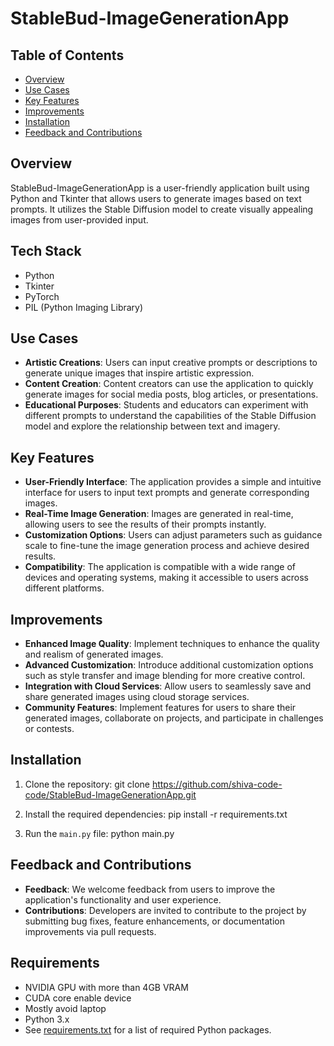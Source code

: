 # StableBud-ImageGenerationApp

## Table of Contents
- [Overview](#overview)
- [Use Cases](#use-cases)
- [Key Features](#key-features)
- [Improvements](#improvements)
- [Installation](#installation)
- [Feedback and Contributions](#feedback-and-contributions)

## Overview
StableBud-ImageGenerationApp is a user-friendly application built using Python and Tkinter that allows users to generate images based on text prompts. It utilizes the Stable Diffusion model to create visually appealing images from user-provided input.


## Tech Stack
- Python
- Tkinter
- PyTorch
- PIL (Python Imaging Library)

## Use Cases
- **Artistic Creations**: Users can input creative prompts or descriptions to generate unique images that inspire artistic expression.
- **Content Creation**: Content creators can use the application to quickly generate images for social media posts, blog articles, or presentations.
- **Educational Purposes**: Students and educators can experiment with different prompts to understand the capabilities of the Stable Diffusion model and explore the relationship between text and imagery.

## Key Features
- **User-Friendly Interface**: The application provides a simple and intuitive interface for users to input text prompts and generate corresponding images.
- **Real-Time Image Generation**: Images are generated in real-time, allowing users to see the results of their prompts instantly.
- **Customization Options**: Users can adjust parameters such as guidance scale to fine-tune the image generation process and achieve desired results.
- **Compatibility**: The application is compatible with a wide range of devices and operating systems, making it accessible to users across different platforms.

## Improvements
- **Enhanced Image Quality**: Implement techniques to enhance the quality and realism of generated images.
- **Advanced Customization**: Introduce additional customization options such as style transfer and image blending for more creative control.
- **Integration with Cloud Services**: Allow users to seamlessly save and share generated images using cloud storage services.
- **Community Features**: Implement features for users to share their generated images, collaborate on projects, and participate in challenges or contests.

## Installation
1. Clone the repository:
  git clone https://github.com/shiva-code-code/StableBud-ImageGenerationApp.git

2. Install the required dependencies:
   pip install -r requirements.txt


3. Run the `main.py` file:
  python main.py


## Feedback and Contributions
- **Feedback**: We welcome feedback from users to improve the application's functionality and user experience.
- **Contributions**: Developers are invited to contribute to the project by submitting bug fixes, feature enhancements, or documentation improvements via pull requests.
  


## Requirements
- NVIDIA GPU with more than 4GB VRAM
- CUDA core enable device
- Mostly avoid laptop
- Python 3.x
- See [requirements.txt](requirements.txt) for a list of required Python packages.



